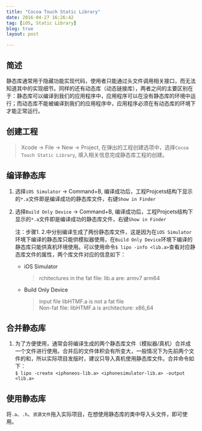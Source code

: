 ```yaml
---
title: "Cocoa Touch Static Library"
date: 2016-04-27 16:26:42
tag: [iOS, Static Library]
blog: true
layout: post

---
```


## 简述

静态库通常用于隐藏功能实现代码，使用者只能通过头文件调用相关接口，而无法知道其中的实现细节。同样的还有动态库（动态链接库），两者之间的主要区别在于：静态库可以编译到我们的应用程序中，应用程序可以在没有静态库的环境中运行；而动态库不能被编译到我们的应用程序中，应用程序必须在有动态库的环境下才能正常运行。

## 创建工程

> Xcode -> File -> New -> Project, 在弹出的工程创建选项中，选择`Cocoa Touch Static Library`, 填入相关信息完成静态库工程的创建。

## 编译静态库

1. 选择`iOS Simulator` -> Command+B, 编译成功后，工程Projcets结构下显示的`*.a`文件即是编译成功的静态库文件，右键`Show in Finder` 
2. 选择`Build Only Device` -> Command+B, 编译成功后，工程Projcets结构下显示的`*.a`文件即是编译成功的静态库文件，右键`Show in Finder`

	注：步骤1. 2.中分别编译生成了两份静态库文件，这是因为在`iOS Simulator`环境下编译的静态库只能供模拟器使用，在`Build Only Device`环境下编译的静态库只能供真机环境使用。可以使用命令`$ lipo -info <lib.a>`查看对应静态库文件的属性，两个库文件对应的信息如下：
	
	- iOS Simulator
	
		>	rchitectures in the fat file: lib.a are: armv7 arm64
	
	- Build Only Device
	
		>	input file libHTMF.a is not a fat file  
			Non-fat file: libHTMF.a is architecture: x86_64
		

## 合并静态库

1. 为了方便使用，通常会将编译生成的两个静态库文件（模拟器/真机）合并成一个文件进行使用。合并后的文件体积会有所变大，一般情况下为先前两个文件的和，所以实际项目发版时，建议只导入真机使用静态库文件。合并命令如下：  
`$ lipo -create <iphoneos-lib.a> <iphonesimulator-lib.a> -output <lib.a>`

## 使用静态库
将`.a`、`.h`、`资源文件`拖入实际项目，在想使用静态库的类中导入头文件，即可使用。








